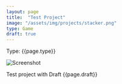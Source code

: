 ```yaml
---
layout: page
title:  "Test Project"
image: "/assets/img/projects/stacker.png"
type: Game
draft: true
---
```

Type: {{page.type}}  

![Screenshot]({{page.image}})


Test project with Draft {{page.draft}}
